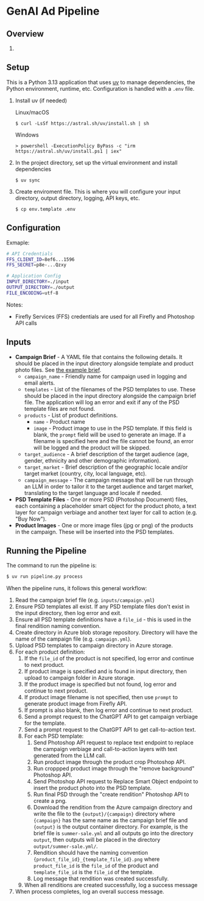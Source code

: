 # GenAI Ad Pipeline

## Overview

1. 

## Setup

This is a Python 3.13 application that uses [uv](https://docs.astral.sh/uv/) to
manage dependencies, the Python environment, runtime, etc. Configuration is
handled with a `.env` file.

1. Install uv (if needed)
   
   Linux/macOS
   
   ```
   $ curl -LsSf https://astral.sh/uv/install.sh | sh
   ```
   
   Windows
   
   ```
   > powershell -ExecutionPolicy ByPass -c "irm https://astral.sh/uv/install.ps1 | iex"
   ```

2. In the project directory, set up the virtual environment and install
   dependencies

   ```
   $ uv sync
   ```
   
3. Create enviroment file. This is where you will configure your input
   directory, output directory, logging, API keys, etc.

   ```
   $ cp env.template .env
   ```

## Configuration

Exmaple:

``` sh
# API Credentials
FFS_CLIENT_ID=8ef6...1596
FFS_SECRET=p8e-...Qzxy

# Application Config
INPUT_DIRECTORY=./input
OUTPUT_DIRECTORY=./output
FILE_ENCODING=utf-8
```

Notes:

* Firefly Services (FFS) credentials are used for all Firefly and Photoshop API
  calls

## Inputs

* **Campaign Brief** - A YAML file that contains the following details. It
  should be placed in the input directory alongside template and product photo
  files. See [the example brief](example-inputs/example-brief.yml).
  * `campaign_name` - Friendly name for campaign used in logging and email
    alerts.
  * `templates` - List of the filenames of the PSD templates to use. These
    should be placed in the input directory alongside the campaign brief file.
    The application will log an error and exit if any of the PSD template files
    are not found.
  * `products` - List of product definitions.
    * `name` - Product name
    * `image` - Product image to use in the PSD template. If this field is
      blank, the `prompt` field will be used to generate an image. If a filename
      is specified here and the file cannot be found, an error will be logged
      and the product will be skipped.
  * `target_audience` - A brief description of the target audience (age, gender,
    ethnicity and other demographic information).
  * `target_market` - Brief description of the geographic locale and/or target
    market (country, city, local language, etc).
  * `campaign_message` - The campaign message that will be run through an LLM in
    order to tailor it to the target audience and target market, translating to
    the target language and locale if needed.
* **PSD Template Files** - One or more PSD (Photoshop Document) files, each
  containing a placeholder smart object for the product photo, a text layer for
  campaign verbiage and another text layer for call to action (e.g. "Buy Now").
* **Product Images** - One or more image files (jpg or png) of the products in
  the campaign. These will be inserted into the PSD templates.

## Running the Pipeline

The command to run the pipeline is:

``` sh
$ uv run pipeline.py process
```

When the pipeline runs, it follows this general workflow:

1. Read the campaign brief file (e.g. `inputs/campaign.yml`)
2. Ensure PSD templates all exist. If any PSD template files don't exist in the
   input directory, then log error and exit.
3. Ensure all PSD template definitions have a `file_id` - this is used in the
   final rendition naming convention.
4. Create directory in Azure blob storage repository. Directory will have the
   name of the campaign file (e.g. `campaign.yml`).
5. Upload PSD templates to campaign directory in Azure storage.
6. For each product definition:
   1. If the `file_id` of the product is not specified, log error and continue
      to next product.
   2. If product image is specified and is found in input directory, then upload
      to campaign folder in Azure storage.
   3. If the product image is specified but not found, log error and continue to
      next product.
   4. If product image filename is not specified, then use `prompt` to generate
      product image from Firefly API.
   5. If prompt is also blank, then log error and continue to next product.
   6. Send a prompt request to the ChatGPT API to get campaign verbiage for the
      template.
   7. Send a prompt request to the ChatGPT API to get call-to-action text.
   8. For each PSD template:
      1. Send Photoshop API request to replace text endpoint to replace the
         campaign verbiage and call-to-action layers with text generated from
         the LLM call.
      2. Run product image through the product crop Photoshop API.
      3. Run croppped product image through the "remove background" Photoshop API.
      4. Send Photoshop API request to Replace Smart Object endpoint to insert
         the product photo into the PSD template.
      5. Run final PSD through the "create rendition" Photoshop API to create a
         png.
      6. Download the rendition from the Azure campaign directory and write the
         file to the `{output}/{campaign}` directory where `{campaign}` has the
         same name as the campaign brief file and `{output}` is the output
         container directory. For example, is the brief file is
         `summer-sale.yml` and all outputs go into the directory `output`, then
         outputs will be placed in the directory `output/summer-sale.yml/`.
      7. Rendition should have the naming convention
         `{product_file_id}_{template_file_id}.png` where `product_file_id` is
         the `file_id` of the product and `template_file_id` is the `file_id` of
         the template.
      8. Log message that rendition was created successfully.
   9. When all renditions are created successfully, log a success message
7. When process completes, log an overall success message.
